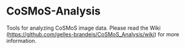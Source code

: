 # CoSMoS-Analysis
Tools for analyzing CoSMoS image data. 
Please read the Wiki (https://github.com/gelles-brandeis/CoSMoS_Analysis/wiki) for more information.
